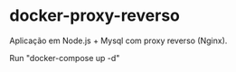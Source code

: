 # docker-proxy-reverso
Aplicação em Node.js + Mysql com proxy reverso (Nginx). 


Run "docker-compose up -d"
